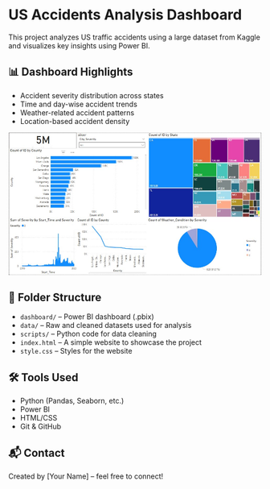 # US Accidents Analysis Dashboard

This project analyzes US traffic accidents using a large dataset from Kaggle and visualizes key insights using Power BI.

## 📊 Dashboard Highlights

- Accident severity distribution across states
- Time and day-wise accident trends
- Weather-related accident patterns
- Location-based accident density

![Dashboard Preview](dashboard.jpg)

## 📁 Folder Structure

- `dashboard/` – Power BI dashboard (.pbix)
- `data/` – Raw and cleaned datasets used for analysis
- `scripts/` – Python code for data cleaning
- `index.html` – A simple website to showcase the project
- `style.css` – Styles for the website

## 🛠 Tools Used

- Python (Pandas, Seaborn, etc.)
- Power BI
- HTML/CSS
- Git & GitHub

## 📬 Contact

Created by [Your Name] – feel free to connect!
